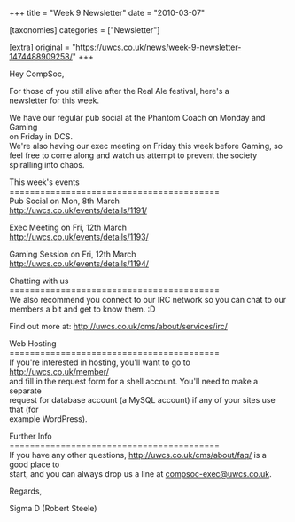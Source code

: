 +++
title = "Week 9 Newsletter"
date = "2010-03-07"

[taxonomies]
categories = ["Newsletter"]

[extra]
original = "https://uwcs.co.uk/news/week-9-newsletter-1474488909258/"
+++

Hey CompSoc,

For those of you still alive after the Real Ale festival, here's a  
newsletter for this week.

We have our regular pub social at the Phantom Coach on Monday and Gaming  
on Friday in DCS.  
We're also having our exec meeting on Friday this week before Gaming, so  
feel free to come along and watch us attempt to prevent the society  
spiralling into chaos.

This week's events  
\=========================================  
Pub Social on Mon, 8th March  
http://uwcs.co.uk/events/details/1191/

Exec Meeting on Fri, 12th March  
http://uwcs.co.uk/events/details/1193/

Gaming Session on Fri, 12th March  
http://uwcs.co.uk/events/details/1194/

Chatting with us  
\=========================================  
We also recommend you connect to our IRC network so you can chat to our  
members a bit and get to know them. :D

Find out more at: http://uwcs.co.uk/cms/about/services/irc/

Web Hosting  
\=========================================  
If you're interested in hosting, you'll want to go to  
http://uwcs.co.uk/member/  
and fill in the request form for a shell account. You'll need to make a  
separate  
request for database account (a MySQL account) if any of your sites use  
that (for  
example WordPress).

Further Info  
\=========================================  
If you have any other questions, http://uwcs.co.uk/cms/about/faq/ is a  
good place to  
start, and you can always drop us a line at compsoc-exec@uwcs.co.uk.

Regards,

Sigma D (Robert Steele)

